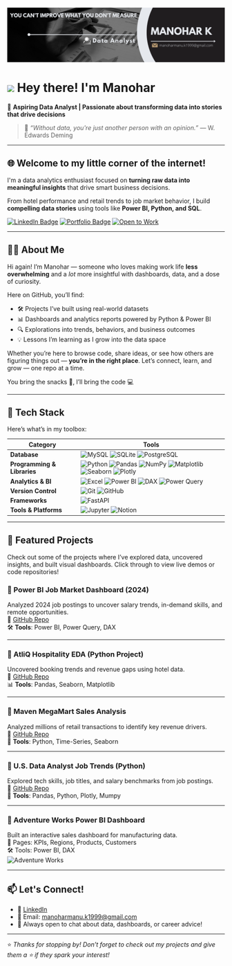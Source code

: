 ![Banner](https://github.com/ManoharManu1999/ManoharManu1999/blob/main/Banner.png)

# <img src="https://user-images.githubusercontent.com/18350557/176309783-0785949b-9127-417c-8b55-ab5a4333674e.gif" height="32"> Hey there! I'm Manohar

🎯 **Aspiring Data Analyst | Passionate about transforming data into stories that drive decisions**

> 🧠 *“Without data, you're just another person with an opinion.”* — W. Edwards Deming

---

## 🌐 Welcome to my little corner of the internet!

I'm a data analytics enthusiast focused on **turning raw data into meaningful insights** that drive smart business decisions.

From hotel performance and retail trends to job market behavior, I build **compelling data stories** using tools like **Power BI, Python, and SQL**.

[![LinkedIn Badge](https://img.shields.io/badge/LinkedIn-Connect-blue?style=flat&logo=linkedin)](https://www.linkedin.com/in/your-profile)
[![Portfolio Badge](https://img.shields.io/badge/Portfolio-View_Projects-orange?style=flat&logo=github)](https://github.com/your-github-username)
[![Open to Work](https://img.shields.io/badge/Open%20to-Work-green)](mailto:yourname@example.com)

---

## 👨‍💻 About Me

Hi again! I’m Manohar — someone who loves making work life **less overwhelming** and a *lot* more insightful with dashboards, data, and a dose of curiosity.

Here on GitHub, you’ll find:
- 🛠️ Projects I’ve built using real-world datasets  
- 📊 Dashboards and analytics reports powered by Python & Power BI  
- 🔍 Explorations into trends, behaviors, and business outcomes  
- 💡 Lessons I’m learning as I grow into the data space

Whether you’re here to browse code, share ideas, or see how others are figuring things out — **you’re in the right place**. Let’s connect, learn, and grow — one repo at a time.

You bring the snacks 🍪, I’ll bring the code 💻

---
## 🧰 Tech Stack

Here’s what’s in my toolbox:


| **Category**             | **Tools** |
|--------------------------|-----------|
| **Database**             | ![MySQL](https://img.shields.io/badge/MySQL-005C84?style=for-the-badge&logo=mysql&logoColor=white) ![SQLite](https://img.shields.io/badge/SQLite-07405e?style=for-the-badge&logo=sqlite&logoColor=white) ![PostgreSQL](https://img.shields.io/badge/PostgreSQL-316192?style=for-the-badge&logo=postgresql&logoColor=white) |
| **Programming & Libraries** | ![Python](https://img.shields.io/badge/Python-3670A0?style=for-the-badge&logo=python&logoColor=ffdd54) ![Pandas](https://img.shields.io/badge/Pandas-150458?style=for-the-badge&logo=pandas&logoColor=white) ![NumPy](https://img.shields.io/badge/NumPy-013243?style=for-the-badge&logo=numpy&logoColor=white) ![Matplotlib](https://img.shields.io/badge/Matplotlib-ffffff?style=for-the-badge&logo=matplotlib&logoColor=black) ![Seaborn](https://img.shields.io/badge/Seaborn-005C84?style=for-the-badge) ![Plotly](https://img.shields.io/badge/Plotly-3F4F75?style=for-the-badge&logo=plotly&logoColor=white) |
| **Analytics & BI**       | ![Excel](https://img.shields.io/badge/Microsoft_Excel-217346?style=for-the-badge&logo=microsoft-excel&logoColor=white) ![Power BI](https://img.shields.io/badge/PowerBI-F2C811?style=for-the-badge&logo=power-bi&logoColor=black) ![DAX](https://img.shields.io/badge/DAX-003B57?style=for-the-badge) ![Power Query](https://img.shields.io/badge/Power%20Query-217346?style=for-the-badge&logo=microsoft&logoColor=white)|
| **Version Control**      | ![Git](https://img.shields.io/badge/Git-E44C30?style=for-the-badge&logo=git&logoColor=white) ![GitHub](https://img.shields.io/badge/GitHub-100000?style=for-the-badge&logo=github&logoColor=white) |
| **Frameworks**           | ![FastAPI](https://img.shields.io/badge/FastAPI-109989?style=for-the-badge&logo=fastapi&logoColor=white) |
| **Tools & Platforms**    | ![Jupyter](https://img.shields.io/badge/Jupyter-F37626?style=for-the-badge&logo=jupyter&logoColor=white) ![Notion](https://img.shields.io/badge/Notion-000000?style=for-the-badge&logo=notion&logoColor=white) |

---
## 🚀 Featured Projects

Check out some of the projects where I’ve explored data, uncovered insights, and built visual dashboards. Click through to view live demos or code repositories!

<!-- Replace placeholder image links with real screenshots -->

### 📌 Power BI Job Market Dashboard (2024)
Analyzed 2024 job postings to uncover salary trends, in-demand skills, and remote opportunities.  
🔗 [GitHub Repo](https://github.com/ManoharManu1999/Data-Jobs-Market-Power-BI-Dashboard-)<br>
🛠 **Tools**: Power BI, Power Query, DAX

---

### 🏨 AtliQ Hospitality EDA (Python Project)
Uncovered booking trends and revenue gaps using hotel data.  
🔗 [GitHub Repo](https://github.com/ManoharManu1999/EDA-Project-on-AtliQ-Hospitality)  
📊 **Tools**: Pandas, Seaborn, Matplotlib  

---

### 🛒 Maven MegaMart Sales Analysis
Analyzed millions of retail transactions to identify key revenue drivers.  
🔗 [GitHub Repo](https://github.com/ManoharManu1999/Maven_Mega_Mart)  
🧪 **Tools**: Python, Time-Series, Seaborn  

---

### 💼 U.S. Data Analyst Job Trends (Python)
Explored tech skills, job titles, and salary benchmarks from job postings.  
🔗 [GitHub Repo](https://github.com/ManoharManu1999/Python_Data_Project)  
🔧 **Tools**: Pandas, Python, Plotly, Mumpy  

---

### 🚴 Adventure Works Power BI Dashboard
Built an interactive sales dashboard for manufacturing data.  
📌 Pages: KPIs, Regions, Products, Customers  
🛠 Tools: Power BI, DAX  
![Adventure Works](https://github.com/ManoharManu1999/Adventure-Works-Power-BI-Dashboard)

---

## 📫 Let's Connect!

- 💼 [LinkedIn](https://www.linkedin.com/in/manohark1999)
- 📧 Email: manoharmanu.k1999@gmail.com  
- 💬 Always open to chat about data, dashboards, or career advice!

---
⭐ *Thanks for stopping by! Don’t forget to check out my projects and give them a ⭐ if they spark your interest!*

